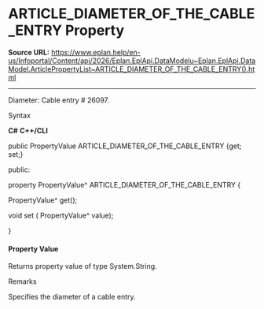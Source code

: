# ARTICLE_DIAMETER_OF_THE_CABLE_ENTRY Property

**Source URL:** https://www.eplan.help/en-us/Infoportal/Content/api/2026/Eplan.EplApi.DataModelu~Eplan.EplApi.DataModel.ArticlePropertyList~ARTICLE_DIAMETER_OF_THE_CABLE_ENTRY().html

---

Diameter: Cable entry # 26097.

Syntax

**C#**
**C++/CLI**


public PropertyValue ARTICLE_DIAMETER_OF_THE_CABLE_ENTRY {get; set;}

public:

property PropertyValue^ ARTICLE_DIAMETER_OF_THE_CABLE_ENTRY {

   PropertyValue^ get();

   void set (    PropertyValue^ value);

}


#### Property Value

Returns property value of type System.String.

Remarks

Specifies the diameter of a cable entry.

